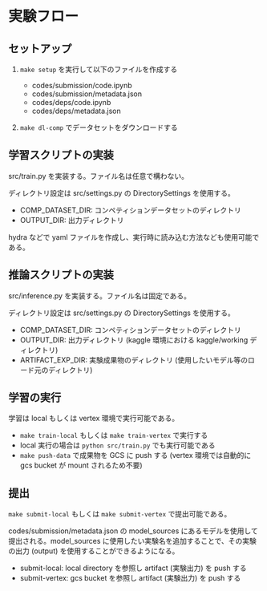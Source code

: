 # 実験フロー

## セットアップ

1. `make setup` を実行して以下のファイルを作成する

   - codes/submission/code.ipynb
   - codes/submission/metadata.json
   - codes/deps/code.ipynb
   - codes/deps/metadata.json

2. `make dl-comp` でデータセットをダウンロードする

## 学習スクリプトの実装

src/train.py を実装する。ファイル名は任意で構わない。

ディレクトリ設定は src/settings.py の DirectorySettings を使用する。

- COMP_DATASET_DIR: コンペティションデータセットのディレクトリ
- OUTPUT_DIR: 出力ディレクトリ

hydra などで yaml ファイルを作成し、実行時に読み込む方法なども使用可能である。

## 推論スクリプトの実装

src/inference.py を実装する。ファイル名は固定である。

ディレクトリ設定は src/settings.py の DirectorySettings を使用する。

- COMP_DATASET_DIR: コンペティションデータセットのディレクトリ
- OUTPUT_DIR: 出力ディレクトリ (kaggle 環境における kaggle/working ディレクトリ)
- ARTIFACT_EXP_DIR: 実験成果物のディレクトリ (使用したいモデル等のロード元のディレクトリ)

## 学習の実行

学習は local もしくは vertex 環境で実行可能である。

- `make train-local` もしくは `make train-vertex` で実行する
- local 実行の場合は `python src/train.py` でも実行可能である
- `make push-data` で成果物を GCS に push する (vertex 環境では自動的に gcs bucket が mount されるため不要)

## 提出

`make submit-local` もしくは `make submit-vertex` で提出可能である。

codes/submission/metadata.json の model_sources にあるモデルを使用して提出される。model_sources に使用したい実験名を追加することで、その実験の出力 (output) を使用することができるようになる。

- submit-local: local directory を参照し artifact (実験出力) を push する
- submit-vertex: gcs bucket を参照し artifact (実験出力) を push する
